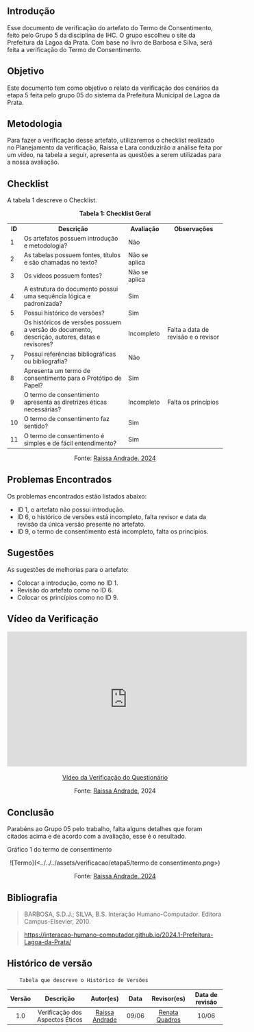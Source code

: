 ## Introdução 
Esse documento de verificação do artefato do Termo de Consentimento, feito pelo Grupo 5 da disciplina de IHC. O grupo escolheu o site da Prefeitura da Lagoa da Prata. Com base no livro de Barbosa e Silva, será feita a verificação do Termo de Consentimento.
## Objetivo 

Este documento tem como objetivo o relato da verificação dos cenários da etapa 5 feita pelo grupo 05 do sistema da Prefeitura Municipal de Lagoa da Prata.

## Metodologia 

Para fazer a verificação desse artefato, utilizaremos o checklist realizado no Planejamento da verificação, Raissa e Lara conduzirão a análise feita por um vídeo, na tabela a seguir, apresenta as questões a serem utilizadas para a nossa avaliação.




## Checklist 

A tabela 1 descreve o Checklist.

<center>
    <p><strong>Tabela 1: Checklist Geral</strong></p>
    <table>
        <tr>
            <th>ID</th>
            <th>Descrição</th>
            <th>Avaliação</th>
            <th>Observações</th>
        </tr>
        <tr>
            <td>1</td>
            <td>Os artefatos possuem introdução e metodologia?</td>
            <td>Não</td>
            <td></td>
        </tr>
        <tr>
            <td>2</td>
            <td>As tabelas possuem fontes, títulos e são chamadas no texto?</td>
            <td>Não se aplica</td>
            <td></td>
        </tr>
        <tr>
            <td>3</td>
            <td>Os vídeos possuem fontes?</td>
            <td>Não se aplica</td>
            <td></td>
        </tr>
        <tr>
            <td>4</td>
            <td>A estrutura do documento possui uma sequência lógica e padronizada?</td>
            <td>Sim</td>
            <td></td>
        </tr>
        <tr>
            <td>5</td>
            <td>Possui histórico de versões?</td>
            <td>Sim</td>
            <td></td>
        </tr>
        <tr>
            <td>6</td>
            <td>Os históricos de versões possuem a versão do documento, descrição, autores, datas e revisores?</td>
            <td>Incompleto</td>
            <td>Falta a data de revisão e o revisor</td>
        </tr>
        <tr>
            <td>7</td>
            <td>Possuí referências bibliográficas ou bibliografia?</td>
            <td>Não</td>
            <td></td>
        </tr>
        <tr>
            <td>8</td>
            <td>Apresenta um termo de consentimento para o Protótipo de Papel?</td>
            <td>Sim</td>
            <td></td>
        </tr>
        <tr>
            <td>9</td>
            <td>O termo de consentimento apresenta as diretrizes éticas necessárias?</td>
            <td>Incompleto</td>
            <td>Falta os princípios</td>
        </tr>
        <tr>
            <td>10</td>
            <td>O termo de consentimento faz sentido?</td>
            <td>Sim</td>
            <td></td>
        </tr>
        <tr>
            <td>11</td>
            <td>O termo de consentimento é simples e de fácil entendimento?</td>
            <td>Sim</td>
            <td></td>
        </tr>
    </table>
</center>

</center>
<center>
<p>Fonte:  <a href="https://github.com/RaissaAndradeS">Raissa Andrade. 2024</a></p> 
</center>

## Problemas Encontrados

Os problemas encontrados estão listados abaixo: 
- ID 1, o artefato não possui introdução.
- ID 6, o histórico de versões está incompleto, falta revisor e data da revisão da única versão presente no artefato.
- ID 9, o termo de consentimento está incompleto, falta os princípios. 


## Sugestões 

As sugestões de melhorias para o artefato:
- Colocar a introdução, como no ID 1. 
- Revisão do artefato como no ID 6.
- Colocar os princípios como no ID 9.


## Vídeo da Verificação 

<p style="text-align: center">
    <iframe width="560" height="315" src="https://www.youtube.com/embed/bvGqNpTmjaE" title="YouTube video player" frameborder="0" allow="accelerometer; autoplay; clipboard-write; encrypted-media; gyroscope; picture-in-picture" allowfullscreen></iframe>
</p>
<p style="text-align: center">
    <a href="https://www.youtube.com/watch?v=bvGqNpTmjaE" target="_blank">Vídeo da Verificação do Questionário</a>
</p>
<center>
    <p>Fonte: <a href="https://github.com/RaissaAndradeS">Raissa Andrade</a>, 2024</p>
</center>


## Conclusão 

Parabéns ao Grupo 05 pelo trabalho, falta alguns detalhes que foram citados acima e de acordo com a avaliação, esse é o resultado.

Gráfico 1 do termo de consentimento
<center>
![Termo](<../../../assets/verificacao/etapa5/termo de consentimento.png>)</center>

<center><p>Fonte: <a href="https://github.com/RaissaAndradeS">Raissa Andrade. 2024</a></p> 
</center>

## Bibliografia 
> BARBOSA, S.D.J.; SILVA, B.S. Interação Humano-Computador. Editora Campus-Elsevier, 2010.

>  https://interacao-humano-computador.github.io/2024.1-Prefeitura-Lagoa-da-Prata/

## Histórico de versão  
        Tabela que descreve o Histórico de Versões
|     Versão       |     Descrição      |      Autor(es)      | Data           |  Revisor(es)          |Data de revisão|
| :----------------------------------------------------------: | :-------------------------------: | :-------------------------------------------------: | :-------------------------------: |  :-------------------------------: | :-------------------------------: |
|1.0|Verificação dos Aspectos Éticos|[Raissa Andrade](https://github.com/RaissaAndradeS)     | 09/06|  [Renata Quadros](https://github.com/Renatinha28)    | 10/06  |
